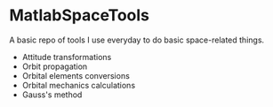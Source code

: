 # MatlabSpaceTools

A basic repo of tools I use everyday to do basic space-related things.

- Attitude transformations
- Orbit propagation
- Orbital elements conversions
- Orbital mechanics calculations
- Gauss's method
 
